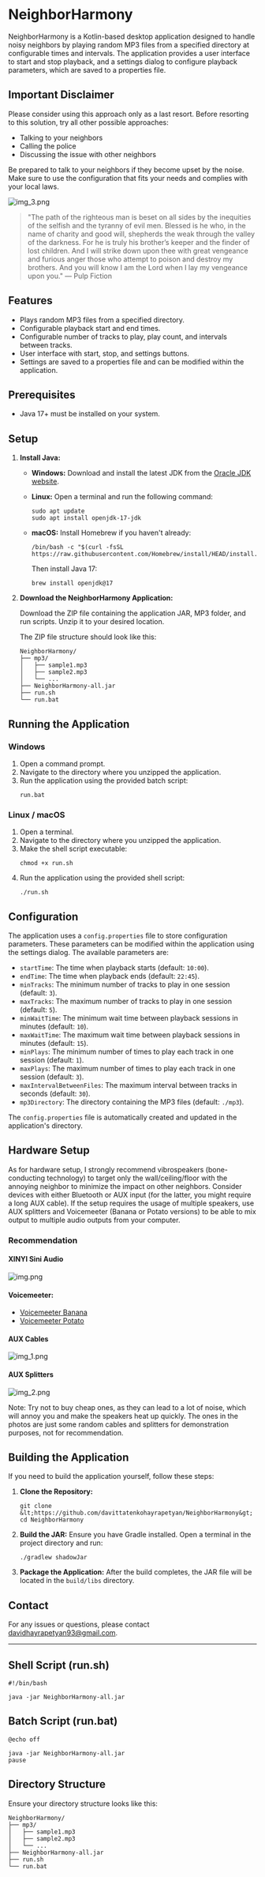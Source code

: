 # NeighborHarmony

NeighborHarmony is a Kotlin-based desktop application designed to handle noisy neighbors by playing random MP3 files from a specified directory at configurable times and intervals. The application provides a user interface to start and stop playback, and a settings dialog to configure playback parameters, which are saved to a properties file.

## Important Disclaimer

Please consider using this approach only as a last resort. Before resorting to this solution, try all other possible approaches:
- Talking to your neighbors
- Calling the police
- Discussing the issue with other neighbors

Be prepared to talk to your neighbors if they become upset by the noise. Make sure to use the configuration that fits your needs and complies with your local laws.


![img_3.png](img_3.png)
> "The path of the righteous man is beset on all sides by the inequities of the selfish and the tyranny of evil men. Blessed is he who, in the name of charity and good will, shepherds the weak through the valley of the darkness. For he is truly his brother’s keeper and the finder of lost children. And I will strike down upon thee with great vengeance and furious anger those who attempt to poison and destroy my brothers. And you will know I am the Lord when I lay my vengeance upon you." — Pulp Fiction

## Features

- Plays random MP3 files from a specified directory.
- Configurable playback start and end times.
- Configurable number of tracks to play, play count, and intervals between tracks.
- User interface with start, stop, and settings buttons.
- Settings are saved to a properties file and can be modified within the application.

## Prerequisites
   
- Java 17+ must be installed on your system.

## Setup

1. **Install Java:**

    - **Windows:**
      Download and install the latest JDK from the [Oracle JDK website](https://www.oracle.com/java/technologies/javase/jdk17-archive-downloads.html).

    - **Linux:**
      Open a terminal and run the following command:
      ```
      sudo apt update
      sudo apt install openjdk-17-jdk
      ```

    - **macOS:**
      Install Homebrew if you haven't already:
      ```
      /bin/bash -c "$(curl -fsSL https://raw.githubusercontent.com/Homebrew/install/HEAD/install.sh)"
      ```
      Then install Java 17:
      ```
      brew install openjdk@17
      ```

2. **Download the NeighborHarmony Application:**

   Download the ZIP file containing the application JAR, MP3 folder, and run scripts. Unzip it to your desired location.

   The ZIP file structure should look like this:
   ```
   NeighborHarmony/
   ├── mp3/
   │   ├── sample1.mp3
   │   ├── sample2.mp3
   │   └── ...
   ├── NeighborHarmony-all.jar
   ├── run.sh
   └── run.bat
   ```

## Running the Application

### Windows

1. Open a command prompt.
2. Navigate to the directory where you unzipped the application.
3. Run the application using the provided batch script:
   ```
   run.bat
   ```

### Linux / macOS

1. Open a terminal.
2. Navigate to the directory where you unzipped the application.
3. Make the shell script executable:
   ```
   chmod +x run.sh
   ```
4. Run the application using the provided shell script:
   ```
   ./run.sh
   ```

## Configuration

The application uses a `config.properties` file to store configuration parameters. These parameters can be modified within the application using the settings dialog. The available parameters are:

- `startTime`: The time when playback starts (default: `10:00`).
- `endTime`: The time when playback ends (default: `22:45`).
- `minTracks`: The minimum number of tracks to play in one session (default: `3`).
- `maxTracks`: The maximum number of tracks to play in one session (default: `5`).
- `minWaitTime`: The minimum wait time between playback sessions in minutes (default: `10`).
- `maxWaitTime`: The maximum wait time between playback sessions in minutes (default: `15`).
- `minPlays`: The minimum number of times to play each track in one session (default: `1`).
- `maxPlays`: The maximum number of times to play each track in one session (default: `3`).
- `maxIntervalBetweenFiles`: The maximum interval between tracks in seconds (default: `30`).
- `mp3Directory`: The directory containing the MP3 files (default: `./mp3`).

The `config.properties` file is automatically created and updated in the application's directory.

## Hardware Setup

As for hardware setup, I strongly recommend vibrospeakers (bone-conducting technology) to target only the wall/ceiling/floor with the annoying neighbor to minimize the impact on other neighbors. Consider devices with either Bluetooth or AUX input (for the latter, you might require a long AUX cable). If the setup requires the usage of multiple speakers, use AUX splitters and Voicemeeter (Banana or Potato versions) to be able to mix output to multiple audio outputs from your computer.

### Recommendation
#### XINYI Sini Audio
![img.png](img.png)

#### Voicemeeter:
- [Voicemeeter Banana](https://vb-audio.com/Voicemeeter/banana.htm)
- [Voicemeeter Potato](https://vb-audio.com/Voicemeeter/potato.htm)

#### AUX Cables

![img_1.png](img_1.png)

#### AUX Splitters

![img_2.png](img_2.png)

Note: Try not to buy cheap ones, as they can lead to a lot of noise, which will annoy you and make the speakers heat up quickly. The ones in the photos are just some random cables and splitters for demonstration purposes, not for recommendation.
## Building the Application

If you need to build the application yourself, follow these steps:

1. **Clone the Repository:**
   ```
   git clone &lt;https://github.com/davittatenkohayrapetyan/NeighborHarmony&gt;
   cd NeighborHarmony
   ```

2. **Build the JAR:**
   Ensure you have Gradle installed. Open a terminal in the project directory and run:
   ```
   ./gradlew shadowJar
   ```

3. **Package the Application:**
   After the build completes, the JAR file will be located in the `build/libs` directory.

## Contact

For any issues or questions, please contact davidhayrapetyan93@gmail.com.

---

## Shell Script (run.sh)

```
#!/bin/bash

java -jar NeighborHarmony-all.jar
```

## Batch Script (run.bat)

```
@echo off

java -jar NeighborHarmony-all.jar
pause
```

## Directory Structure

Ensure your directory structure looks like this:

```
NeighborHarmony/
├── mp3/
│   ├── sample1.mp3
│   ├── sample2.mp3
│   └── ...
├── NeighborHarmony-all.jar
├── run.sh
└── run.bat
```
